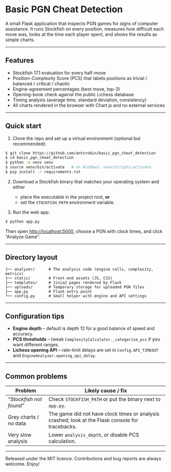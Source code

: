 # Basic PGN Cheat Detection

A small Flask application that inspects PGN games for signs of computer assistance.  It runs Stockfish on every position, measures how difficult each move was, looks at the time each player spent, and shows the results as simple charts.

---

## Features

* Stockfish 17.1 evaluation for every half-move
* Position-Complexity Score (PCS) that labels positions as trivial / balanced / critical / chaotic
* Engine-agreement percentages (best move, top-3)
* Opening-book check against the public Lichess database
* Timing analysis (average time, standard deviation, consistency)
* All charts rendered in the browser with Chart.js and no external services

---

## Quick start

1. Clone the repo and set up a virtual environment (optional but recommended):
```bash
$ git clone https://github.com/antvrobin/basic_pgn_cheat_detection
$ cd basic_pgn_cheat_detection
$ python -m venv venv
$ source venv/bin/activate   # on Windows: venv\Scripts\activate
$ pip install -r requirements.txt
```

2. Download a Stockfish binary that matches your operating system and either
   * place the executable in the project root, **or**
   * set the `STOCKFISH_PATH` environment variable.

3. Run the web app:
```bash
$ python app.py
```
Then open <http://localhost:5000>, choose a PGN with clock times, and click “Analyze Game”.

---

## Directory layout
```
├── analyzer/      # The analysis code (engine calls, complexity, metrics)
├── static/        # Front-end assets (JS, CSS)
├── templates/     # Jinja2 pages rendered by Flask
├── uploads/       # Temporary storage for uploaded PGN files
├── app.py         # Flask entry point
└── config.py      # Small helper with engine and API settings
```

---

## Configuration tips

* **Engine depth** – default is depth 12 for a good balance of speed and accuracy.
* **PCS thresholds** – tweak `ComplexityCalculator._categorise_pcs` if you want different ranges.
* **Lichess opening API** – rate-limit delays are set in `Config.API_TIMEOUT` and `EngineAnalyzer.opening_api_delay`.

---

## Common problems

| Problem | Likely cause / fix |
|---------|--------------------|
| *“Stockfish not found”* | Check `STOCKFISH_PATH` or put the binary next to `app.py`. |
| Grey charts / no data | The game did not have clock times or analysis crashed; look at the Flask console for tracebacks. |
| Very slow analysis | Lower `analysis_depth`, or disable PCS calculation. |

---

Released under the MIT licence.  Contributions and bug reports are always welcome.  Enjoy!

